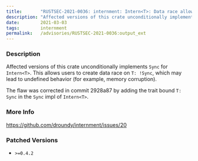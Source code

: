 ```yaml
---
title:       "RUSTSEC-2021-0036: internment: Intern<T>: Data race allowed on T"
description: "Affected versions of this crate unconditionally implements Sync for InternT. This allows users to create data race on T Sync, which may lead to undefined behavior for example, memory corruption. The flaw was corrected in commit 2928a87 by adding the trait bound T Sync in the Sync impl of InternT."
date:        2021-03-03
tags:        internment
permalink:   /advisories/RUSTSEC-2021-0036:output_ext
---
```


### Description

Affected versions of this crate unconditionally implements `Sync` for `Intern<T>`.
This allows users to create data race on `T: !Sync`, which may lead to undefined behavior
(for example, memory corruption).

The flaw was corrected in commit 2928a87 by adding the trait bound `T: Sync` in the `Sync` impl of `Intern<T>`.

### More Info

<https://github.com/droundy/internment/issues/20>

### Patched Versions

- `>=0.4.2`


